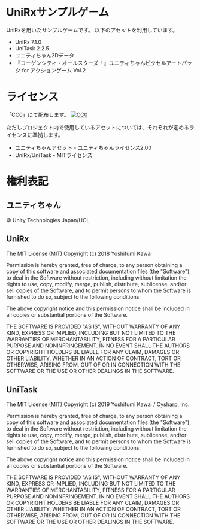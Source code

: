 # UniRxサンプルゲーム

UniRxを用いたサンプルゲームです。
以下のアセットを利用しています。

* UniRx 7.1.0
* UniTask 2.2.5
* ユニティちゃん2Dデータ
* 『コーゲンシティ・オールスターズ！』ユニティちゃんピクセルアートパック for アクションゲーム Vol.2

# ライセンス

「CC0」にて配布します。
[![CC0](http://i.creativecommons.org/p/zero/1.0/88x31.png "CC0")](http://creativecommons.org/publicdomain/zero/1.0/deed.ja)


ただしプロジェクト内で使用しているアセットについては、それぞれが定めるライセンスに準拠します。

* ユニティちゃんアセット - ユニティちゃんライセンス2.00
* UniRx/UniTask - MITライセンス


# 権利表記

## ユニティちゃん

© Unity Technologies Japan/UCL

## UniRx
The MIT License (MIT)
Copyright (c) 2018 Yoshifumi Kawai

Permission is hereby granted, free of charge, to any person obtaining a copy
of this software and associated documentation files (the "Software"), to deal
in the Software without restriction, including without limitation the rights
to use, copy, modify, merge, publish, distribute, sublicense, and/or sell
copies of the Software, and to permit persons to whom the Software is
furnished to do so, subject to the following conditions:

The above copyright notice and this permission notice shall be included in all
copies or substantial portions of the Software.

THE SOFTWARE IS PROVIDED "AS IS", WITHOUT WARRANTY OF ANY KIND, EXPRESS OR
IMPLIED, INCLUDING BUT NOT LIMITED TO THE WARRANTIES OF MERCHANTABILITY,
FITNESS FOR A PARTICULAR PURPOSE AND NONINFRINGEMENT. IN NO EVENT SHALL THE
AUTHORS OR COPYRIGHT HOLDERS BE LIABLE FOR ANY CLAIM, DAMAGES OR OTHER
LIABILITY, WHETHER IN AN ACTION OF CONTRACT, TORT OR OTHERWISE, ARISING FROM,
OUT OF OR IN CONNECTION WITH THE SOFTWARE OR THE USE OR OTHER DEALINGS IN THE
SOFTWARE.

## UniTask

The MIT License (MIT)
Copyright (c) 2019 Yoshifumi Kawai / Cysharp, Inc.

Permission is hereby granted, free of charge, to any person obtaining a copy
of this software and associated documentation files (the "Software"), to deal
in the Software without restriction, including without limitation the rights
to use, copy, modify, merge, publish, distribute, sublicense, and/or sell
copies of the Software, and to permit persons to whom the Software is
furnished to do so, subject to the following conditions:

The above copyright notice and this permission notice shall be included in all
copies or substantial portions of the Software.

THE SOFTWARE IS PROVIDED "AS IS", WITHOUT WARRANTY OF ANY KIND, EXPRESS OR
IMPLIED, INCLUDING BUT NOT LIMITED TO THE WARRANTIES OF MERCHANTABILITY,
FITNESS FOR A PARTICULAR PURPOSE AND NONINFRINGEMENT. IN NO EVENT SHALL THE
AUTHORS OR COPYRIGHT HOLDERS BE LIABLE FOR ANY CLAIM, DAMAGES OR OTHER
LIABILITY, WHETHER IN AN ACTION OF CONTRACT, TORT OR OTHERWISE, ARISING FROM,
OUT OF OR IN CONNECTION WITH THE SOFTWARE OR THE USE OR OTHER DEALINGS IN THE
SOFTWARE.